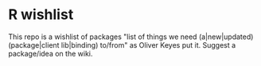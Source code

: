 # R wishlist

This repo is a wishlist of packages "list of things we need (a|new|updated) (package|client lib|binding) to/from" as Oliver Keyes put it. Suggest a package/idea on the wiki.


